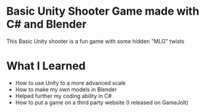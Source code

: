 # Basic Unity Shooter Game made with C# and Blender

This Basic Unity shooter is a fun game with some hidden "MLG" twists

# What I Learned

* How to use Unity to a more advanced scale
* How to make my own models in Blender
* Helped further my coding ability in C#
* How to put a game on a third party website (I released on GameJolt)
